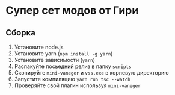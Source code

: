 # Супер сет модов от Гири

## Сборка

1. Установите node.js
2. Установите yarn (`npm install -g yarn`)
3. Установите зависимости (`yarn`)
4. Распакуйте посьедний релиз в папку `scripts`
5. Скопируйте `mini-vaneger` и `vss.exe` в корневую директорию
6. Запустите компиляцию `yarn run tsc --watch`
7. Проверяйте свой плагин используя `mini-vaneger`
